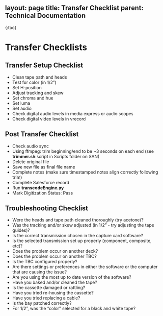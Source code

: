 layout: page
title: Transfer Checklist
parent: Technical Documentation
---
{:toc}

# Transfer Checklists

## Transfer Setup Checklist

* Clean tape path and heads
* Test for color (in 1/2”) 
* Set H-position 
* Adjust tracking and skew
* Set chroma and hue
* Set luma 
* Set audio 
* Check digital audio levels in media express or audio scopes
* Check digital video levels in vrecord

## Post Transfer Checklist

* Check audio sync
* Using ffmpeg: trim beginning/end to be ~3 seconds on each end (see **trimmer.sh** script in Scripts folder on SAN)
* Delete original file
* Save new file as final file name
* Complete notes (make sure timestamped notes align correctly following trim)
* Complete Salesforce record
* Run **transcodeEngine.py**
* Mark Digitization Status: Pass

## Troubleshooting Checklist

- Were the heads and tape path cleaned thoroughly (try acetone)? 
- Was the tracking and/or skew adjusted (in 1/2” - try adjusting the tape guides)? 
- Is the correct transmission chosen in the capture card software? 
- Is the selected transmission set up properly (component, composite, etc)? 
- Does the problem occur on another deck?
- Does the problem occur on another TBC? 
- Is the TBC configured properly? 
- Are there settings or preferences in either the software or the computer that are causing the issue?
- Are you using the most up to date version of the software? 
- Have you baked and/or cleaned the tape? 
- Is the cassette damaged or rattling? 
- Have you tried re-housing the cassette? 
- Have you tried replacing a cable? 
- Is the bay patched correctly?
- For 1/2”, was the “color” selected for a black and white tape? 